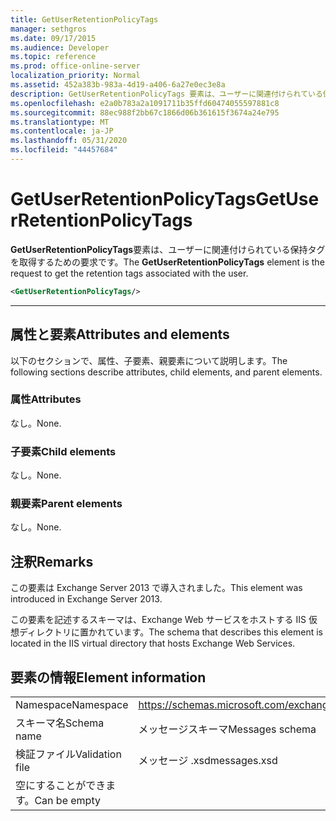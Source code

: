 ```yaml
---
title: GetUserRetentionPolicyTags
manager: sethgros
ms.date: 09/17/2015
ms.audience: Developer
ms.topic: reference
ms.prod: office-online-server
localization_priority: Normal
ms.assetid: 452a383b-983a-4d19-a406-6a27e0ec3e8a
description: GetUserRetentionPolicyTags 要素は、ユーザーに関連付けられている保持タグを取得するための要求です。
ms.openlocfilehash: e2a0b783a2a1091711b35ffd60474055597881c8
ms.sourcegitcommit: 88ec988f2bb67c1866d06b361615f3674a24e795
ms.translationtype: MT
ms.contentlocale: ja-JP
ms.lasthandoff: 05/31/2020
ms.locfileid: "44457684"
---
```

# <a name="getuserretentionpolicytags"></a><span data-ttu-id="c31ec-103">GetUserRetentionPolicyTags</span><span class="sxs-lookup"><span data-stu-id="c31ec-103">GetUserRetentionPolicyTags</span></span>

<span data-ttu-id="c31ec-104">**GetUserRetentionPolicyTags**要素は、ユーザーに関連付けられている保持タグを取得するための要求です。</span><span class="sxs-lookup"><span data-stu-id="c31ec-104">The **GetUserRetentionPolicyTags** element is the request to get the retention tags associated with the user.</span></span> 
  
```XML
<GetUserRetentionPolicyTags/>

```

 ****
## <a name="attributes-and-elements"></a><span data-ttu-id="c31ec-105">属性と要素</span><span class="sxs-lookup"><span data-stu-id="c31ec-105">Attributes and elements</span></span>

<span data-ttu-id="c31ec-106">以下のセクションで、属性、子要素、親要素について説明します。</span><span class="sxs-lookup"><span data-stu-id="c31ec-106">The following sections describe attributes, child elements, and parent elements.</span></span>
  
### <a name="attributes"></a><span data-ttu-id="c31ec-107">属性</span><span class="sxs-lookup"><span data-stu-id="c31ec-107">Attributes</span></span>

<span data-ttu-id="c31ec-108">なし。</span><span class="sxs-lookup"><span data-stu-id="c31ec-108">None.</span></span>
  
### <a name="child-elements"></a><span data-ttu-id="c31ec-109">子要素</span><span class="sxs-lookup"><span data-stu-id="c31ec-109">Child elements</span></span>

<span data-ttu-id="c31ec-110">なし。</span><span class="sxs-lookup"><span data-stu-id="c31ec-110">None.</span></span>
  
### <a name="parent-elements"></a><span data-ttu-id="c31ec-111">親要素</span><span class="sxs-lookup"><span data-stu-id="c31ec-111">Parent elements</span></span>

<span data-ttu-id="c31ec-112">なし。</span><span class="sxs-lookup"><span data-stu-id="c31ec-112">None.</span></span>
  
## <a name="remarks"></a><span data-ttu-id="c31ec-113">注釈</span><span class="sxs-lookup"><span data-stu-id="c31ec-113">Remarks</span></span>

<span data-ttu-id="c31ec-114">この要素は Exchange Server 2013 で導入されました。</span><span class="sxs-lookup"><span data-stu-id="c31ec-114">This element was introduced in Exchange Server 2013.</span></span>
  
<span data-ttu-id="c31ec-115">この要素を記述するスキーマは、Exchange Web サービスをホストする IIS 仮想ディレクトリに置かれています。</span><span class="sxs-lookup"><span data-stu-id="c31ec-115">The schema that describes this element is located in the IIS virtual directory that hosts Exchange Web Services.</span></span>
  
## <a name="element-information"></a><span data-ttu-id="c31ec-116">要素の情報</span><span class="sxs-lookup"><span data-stu-id="c31ec-116">Element information</span></span>

|||
|:-----|:-----|
|<span data-ttu-id="c31ec-117">Namespace</span><span class="sxs-lookup"><span data-stu-id="c31ec-117">Namespace</span></span>  <br/> |https://schemas.microsoft.com/exchange/services/2006/messages  <br/> |
|<span data-ttu-id="c31ec-118">スキーマ名</span><span class="sxs-lookup"><span data-stu-id="c31ec-118">Schema name</span></span>  <br/> |<span data-ttu-id="c31ec-119">メッセージスキーマ</span><span class="sxs-lookup"><span data-stu-id="c31ec-119">Messages schema</span></span>  <br/> |
|<span data-ttu-id="c31ec-120">検証ファイル</span><span class="sxs-lookup"><span data-stu-id="c31ec-120">Validation file</span></span>  <br/> |<span data-ttu-id="c31ec-121">メッセージ .xsd</span><span class="sxs-lookup"><span data-stu-id="c31ec-121">messages.xsd</span></span>  <br/> |
|<span data-ttu-id="c31ec-122">空にすることができます。</span><span class="sxs-lookup"><span data-stu-id="c31ec-122">Can be empty</span></span>  <br/> ||
   

